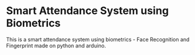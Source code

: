 # Smart Attendance System using Biometrics

This is a smart attendance system using biometrics - Face Recognition and Fingerprint made on python and arduino.
